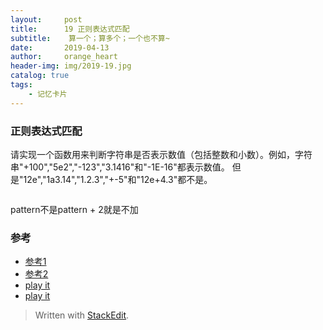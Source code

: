 ```yaml
---
layout:     post
title:      19 正则表达式匹配
subtitle:    算一个；算多个；一个也不算~
date:       2019-04-13
author:     orange_heart
header-img: img/2019-19.jpg
catalog: true
tags:
    - 记忆卡片
---
```


### 正则表达式匹配

请实现一个函数用来判断字符串是否表示数值（包括整数和小数）。例如，字符串"+100","5e2","-123","3.1416"和"-1E-16"都表示数值。 但是"12e","1a3.14","1.2.3","+-5"和"12e+4.3"都不是。

```objc

```
pattern不是pattern + 2就是不加

### 参考

- [参考1](https://github.com/zhedahht/CodingInterviewChinese2)
- [参考2](https://github.com/gatieme/CodingInterviews)
- [play it](https://www.nowcoder.com/practice/45327ae22b7b413ea21df13ee7d6429c?tpId=13&tqId=11205&rp=2&ru=/ta/coding-interviews&qru=/ta/coding-interviews/question-ranking)
- [play it](https://leetcode.com/problems/regular-expression-matching/)



> Written with [StackEdit](https://stackedit.io/).
<!--stackedit_data:
eyJoaXN0b3J5IjpbLTE2MzQ5Mzg4NjJdfQ==
-->